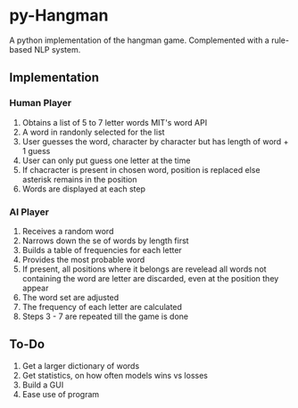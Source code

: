 # py-Hangman

A python implementation of the hangman game.
Complemented with a rule-based NLP system.

## Implementation
### Human Player
1. Obtains a list of 5 to 7 letter words MIT's word API
2. A word in randonly selected for the list
3. User guesses the word, character by character but has
    length of word + 1 guess
4. User can only put guess one letter at the time
5. If chacracter is present in chosen word, position is replaced
    else asterisk remains in the position
6. Words are displayed at each step

### AI Player
1. Receives a random word
2. Narrows down the se of words by length first
3. Builds a table of frequencies for each letter
4. Provides the most probable word
5. If present, all positions where it belongs are revelead
    all words not containing the word are letter are discarded,
    even at the position they appear
6. The word set are adjusted
7. The frequency of each letter are calculated
8. Steps 3 - 7 are repeated till the game is done

## To-Do
1. Get a larger dictionary of words
2. Get statistics, on how often models wins vs losses
3. Build a GUI
4. Ease use of program